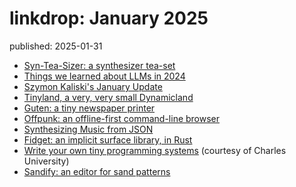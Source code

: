 # linkdrop: January 2025
<div class="published-slug">published: 2025-01-31</div>

- [Syn-Tea-Sizer: a synthesizer tea-set](https://www.ingridmurphy.com/copy-of-the-campanologist-s-tea-cup)
- [Things we learned about LLMs in 2024](https://simonwillison.net/2024/Dec/31/llms-in-2024/)
- [Szymon Kaliski's January Update](https://szymonkaliski.com/newsletter/2025-01-06-q4-2024/)
- [Tinyland, a very, very small Dynamicland](https://web.archive.org/web/20191114175557/https://emmasmith.me/tinyland/)
- [Guten: a tiny newspaper printer](https://amanvir.com/guten)
- [Offpunk: an offline-first command-line browser](https://offpunk.net/)
- [Synthesizing Music from JSON](https://phoboslab.org/log/2025/01/synth)
- [Fidget: an implicit surface library, in Rust](https://www.mattkeeter.com/projects/fidget/)
- [Write your own tiny programming systems](https://d3s.mff.cuni.cz/teaching/nprg077/) (courtesy of Charles University)
- [Sandify: an editor for sand patterns](https://sandify.org/)

